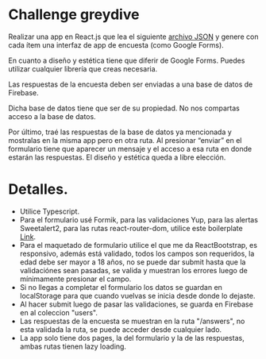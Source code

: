 # Challenge **greydive**

Realizar una app en React.js que lea el siguiente [archivo JSON](https://drive.google.com/file/d/1hsOMsEHx5mjFSt0nIPovciai8DdLq0Nu/view?usp=sharing) y genere con cada ítem una interfaz de app de encuesta (como Google Forms).

En cuanto a diseño y estética tiene que diferir de Google Forms. Puedes utilizar cualquier librería que creas necesaria.

  

Las respuestas de la encuesta deben ser enviadas a una base de datos de Firebase.

Dicha base de datos tiene que ser de su propiedad. No nos compartas acceso a la base de datos.

  

Por último, traé las respuestas de la base de datos ya mencionada y mostralas en la misma app pero en otra ruta. Al presionar “enviar” en el formulario tiene que aparecer un mensaje y el acceso a esa ruta en donde estarán las respuestas. El diseño y estética queda a libre elección.

# Detalles.

- Utilice  Typescript.  
- Para el formulario usé  Formik, para las validaciones Yup, para las alertas Sweetalert2, para las rutas react-router-dom, utilice este boilerplate [Link](https://github.com/Julian1993ARG/boilerplate-vite-react-typescript).  
- Para el maquetado de formulario utilice el que me da ReactBootstrap, es responsivo, además  está validado, todos los campos son requeridos, la edad debe ser mayor a 18 años, no se puede dar submit hasta que la validaciónes sean pasadas, se valida y muestran los errores luego de mínimamente presionar el campo.  
- Si no llegas a completar el formulario los datos se guardan en localStorage para que cuando vuelvas se inicia desde donde lo dejaste.  
- Al hacer submit luego de pasar las validaciones, se guarda en Firebase en al coleccion "users".  
- Las respuestas de la encuesta se muestran en la ruta "/answers", no esta validada la ruta, se puede acceder desde cualquier lado.
- La app solo tiene dos pages, la del formulario y la de las respuestas, ambas rutas tienen lazy loading.